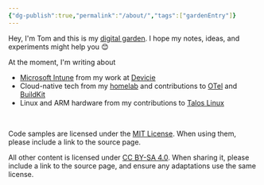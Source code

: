 ```yaml
---
{"dg-publish":true,"permalink":"/about/","tags":["gardenEntry"]}
---
```


Hey, I'm Tom and this is my [digital garden](https://maggieappleton.com/garden-history). I hope my notes, ideas, and experiments might help you 😊

At the moment, I'm writing about
* [Microsoft Intune](https://www.microsoft.com/en-au/security/business/microsoft-intune) from my work at [Devicie](https://devicie.com/)
* Cloud-native tech from my [homelab](https://github.com/pl4nty/homelab) and contributions to [OTel](https://opentelemetry.io/) and [BuildKit](https://github.com/moby/buildkit)
* Linux and ARM hardware from my contributions to [Talos Linux](https://www.talos.dev/)
<br>

Code samples are licensed under the [MIT License](https://opensource.org/license/mit). When using them, please include a link to the source page.

All other content is licensed under [CC BY-SA 4.0](https://creativecommons.org/licenses/by-sa/4.0/). When sharing it, please include a link to the source page, and ensure any adaptations use the same license.